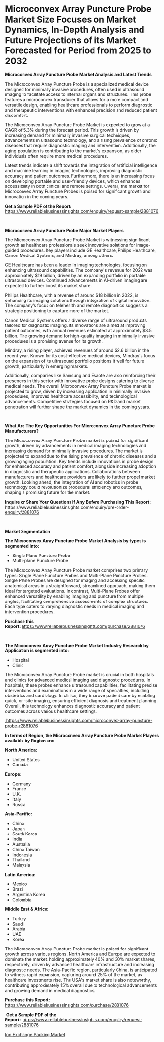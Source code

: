 <p><h1>Microconvex Array Puncture Probe Market Size Focuses on Market Dynamics, In-Depth Analysis and Future Projections of its Market Forecasted for Period from 2025 to 2032</h1></p><p><strong>Microconvex Array Puncture Probe Market Analysis and Latest Trends</strong></p>
<p><p>The Microconvex Array Puncture Probe is a specialized medical device designed for minimally invasive procedures, often used in ultrasound imaging to facilitate access to internal organs and structures. This probe features a microconvex transducer that allows for a more compact and versatile design, enabling healthcare professionals to perform diagnostic and therapeutic interventions with enhanced precision and reduced patient discomfort.</p><p>The Microconvex Array Puncture Probe Market is expected to grow at a CAGR of 5.3% during the forecast period. This growth is driven by increasing demand for minimally invasive surgical techniques, advancements in ultrasound technology, and a rising prevalence of chronic diseases that require diagnostic imaging and intervention. Additionally, the aging population is contributing to the market's expansion, as older individuals often require more medical procedures.</p><p>Latest trends indicate a shift towards the integration of artificial intelligence and machine learning in imaging technologies, improving diagnostic accuracy and patient outcomes. Furthermore, there is an increasing focus on developing portable and user-friendly devices, which enhances accessibility in both clinical and remote settings. Overall, the market for Microconvex Array Puncture Probes is poised for significant growth and innovation in the coming years.</p></p>
<p><strong>Get a Sample PDF of the Report:&nbsp;</strong> <a href="https://www.reliablebusinessinsights.com/enquiry/request-sample/2881076?utm_campaign=2454&utm_medium=2&utm_source=Github&utm_content=ia&utm_term=12032025&utm_id=microconvex-array-puncture-probe">https://www.reliablebusinessinsights.com/enquiry/request-sample/2881076</a></p>
<p>&nbsp;</p>
<p><strong>Microconvex Array Puncture Probe Major Market Players</strong></p>
<p><p>The Microconvex Array Puncture Probe Market is witnessing significant growth as healthcare professionals seek innovative solutions for image-guided procedures. Key players include GE Healthcare, Philips Healthcare, Canon Medical Systems, and Mindray, among others. </p><p>GE Healthcare has been a leader in imaging technologies, focusing on enhancing ultrasound capabilities. The company's revenue for 2022 was approximately $19 billion, driven by an expanding portfolio in portable ultrasound devices. Continued advancements in AI-driven imaging are expected to further boost its market share.</p><p>Philips Healthcare, with a revenue of around $18 billion in 2022, is enhancing its imaging solutions through integration of digital innovation. The company’s focus on telehealth and remote diagnostics suggests a strategic positioning to capture more of the market.</p><p>Canon Medical Systems offers a diverse range of ultrasound products tailored for diagnostic imaging. Its innovations are aimed at improving patient outcomes, with annual revenues estimated at approximately $3.5 billion. The growing demand for high-quality imaging in minimally invasive procedures is a promising avenue for its growth.</p><p>Mindray, a rising player, achieved revenues of around $2.6 billion in the recent year. Known for its cost-effective medical devices, Mindray's focus on the expansion of its ultrasound portfolio positions it well for future growth, particularly in emerging markets.</p><p>Additionally, companies like Samsung and Esaote are also reinforcing their presences in this sector with innovative probe designs catering to diverse medical needs. The overall Microconvex Array Puncture Probe market is projected to grow, driven by increasing application in minimally invasive procedures, improved healthcare accessibility, and technological advancements. Competitive strategies focused on R&D and market penetration will further shape the market dynamics in the coming years.</p></p>
<p>&nbsp;</p>
<p><strong>What Are The Key Opportunities For Microconvex Array Puncture Probe Manufacturers?</strong></p>
<p><p>The Microconvex Array Puncture Probe market is poised for significant growth, driven by advancements in medical imaging technologies and increasing demand for minimally invasive procedures. The market is projected to expand due to the rising prevalence of chronic diseases and a growing aging population. Key trends include innovations in probe design for enhanced accuracy and patient comfort, alongside increasing adoption in diagnostic and therapeutic applications. Collaborations between manufacturers and healthcare providers are likely to further propel market growth. Looking ahead, the integration of AI and robotics in probe technology could revolutionize procedural efficiency and outcomes, shaping a promising future for the market.</p></p>
<p><strong>Inquire or Share Your Questions If Any Before Purchasing This Report:</strong> <a href="https://www.reliablebusinessinsights.com/enquiry/pre-order-enquiry/2881076?utm_campaign=2454&utm_medium=2&utm_source=Github&utm_content=ia&utm_term=12032025&utm_id=microconvex-array-puncture-probe">https://www.reliablebusinessinsights.com/enquiry/pre-order-enquiry/2881076</a></p>
<p>&nbsp;</p>
<p><strong>Market Segmentation</strong></p>
<p><strong>The Microconvex Array Puncture Probe Market Analysis by types is segmented into:</strong></p>
<p><ul><li>Single Plane Puncture Probe</li><li>Multi-plane Puncture Probe</li></ul></p>
<p><p>The Microconvex Array Puncture Probe market comprises two primary types: Single Plane Puncture Probes and Multi-Plane Puncture Probes. Single Plane Probes are designed for imaging and accessing specific anatomical areas in a straightforward, streamlined approach, making them ideal for targeted evaluations. In contrast, Multi-Plane Probes offer enhanced versatility by enabling imaging and puncture from multiple angles, facilitating comprehensive assessments of complex structures. Each type caters to varying diagnostic needs in medical imaging and intervention procedures.</p></p>
<p><strong>Purchase this Report:&nbsp;</strong><a href="https://www.reliablebusinessinsights.com/purchase/2881076?utm_campaign=2454&utm_medium=2&utm_source=Github&utm_content=ia&utm_term=12032025&utm_id=microconvex-array-puncture-probe">https://www.reliablebusinessinsights.com/purchase/2881076</a></p>
<p>&nbsp;</p>
<p><strong>The Microconvex Array Puncture Probe Market Industry Research by Application is segmented into:</strong></p>
<p><ul><li>Hospital</li><li>Clinic</li></ul></p>
<p><p>The Microconvex Array Puncture Probe market is crucial in both hospitals and clinics for advanced medical imaging and diagnostic procedures. In hospitals, these probes enhance ultrasound capabilities, facilitating precise interventions and examinations in a wide range of specialties, including obstetrics and cardiology. In clinics, they improve patient care by enabling quick, on-site imaging, ensuring efficient diagnosis and treatment planning. Overall, this technology enhances diagnostic accuracy and patient outcomes across various healthcare settings.</p></p>
<p><a href="https://www.reliablebusinessinsights.com/microconvex-array-puncture-probe-r2881076?utm_campaign=2454&utm_medium=2&utm_source=Github&utm_content=ia&utm_term=12032025&utm_id=microconvex-array-puncture-probe">&nbsp;https://www.reliablebusinessinsights.com/microconvex-array-puncture-probe-r2881076</a></p>
<p><strong>In terms of Region, the Microconvex Array Puncture Probe Market Players available by Region are:</strong></p>
<p>
    <p> <strong> North America: </strong>
        <ul>
            <li>United States</li>
            <li>Canada</li>
        </ul>
        </p> 
    <p> <strong> Europe: </strong>
        <ul>
            <li>Germany</li>
            <li>France</li>
            <li>U.K.</li>
            <li>Italy</li>
            <li>Russia</li>
        </ul>
        </p> 
    <p> <strong> Asia-Pacific: </strong>
        <ul>
            <li>China</li>
            <li>Japan</li>
            <li>South Korea</li>
            <li>India</li>
            <li>Australia</li>
            <li>China Taiwan</li>
            <li>Indonesia</li>
            <li>Thailand</li>
            <li>Malaysia</li>
        </ul>
        </p> 
    <p> <strong> Latin America: </strong>
        <ul>
            <li>Mexico</li>
            <li>Brazil</li>
            <li>Argentina Korea</li>
            <li>Colombia</li>
        </ul>
        </p> 
    <p> <strong> Middle East & Africa: </strong>
        <ul>
            <li>Turkey</li>
            <li>Saudi</li>
            <li>Arabia</li>
            <li>UAE</li>
            <li>Korea</li>
        </ul>
    </p>
    </p>
<p><p>The Microconvex Array Puncture Probe market is poised for significant growth across various regions. North America and Europe are expected to dominate the market, holding approximately 40% and 30% market shares, respectively, driven by advanced healthcare infrastructure and increasing diagnostic needs. The Asia-Pacific region, particularly China, is anticipated to witness rapid expansion, capturing around 25% of the market, as healthcare investments rise. The USA's market share is also noteworthy, contributing approximately 15% overall due to technological advancements and growing demand in medical diagnostics.</p></p>
<p><strong>Purchase this Report: </strong><a href="https://www.reliablebusinessinsights.com/purchase/2881076?utm_campaign=2454&utm_medium=2&utm_source=Github&utm_content=ia&utm_term=12032025&utm_id=microconvex-array-puncture-probe">https://www.reliablebusinessinsights.com/purchase/2881076</a></p>
<p>&nbsp;<strong>Get a Sample PDF of the Report:&nbsp;&nbsp;</strong><a href="https://www.reliablebusinessinsights.com/enquiry/request-sample/2881076?utm_campaign=2454&utm_medium=2&utm_source=Github&utm_content=ia&utm_term=12032025&utm_id=microconvex-array-puncture-probe">https://www.reliablebusinessinsights.com/enquiry/request-sample/2881076</a></p>
<p><strong></strong></p>
<p><p><a href="https://github.com/ryanbell8967/Market-Research-Report-List-1/blob/main/ion-exchange-packing-market.md?utm_campaign=2454&utm_medium=2&utm_source=Github&utm_content=ia&utm_term=12032025&utm_id=microconvex-array-puncture-probe">Ion Exchange Packing Market</a></p></p>